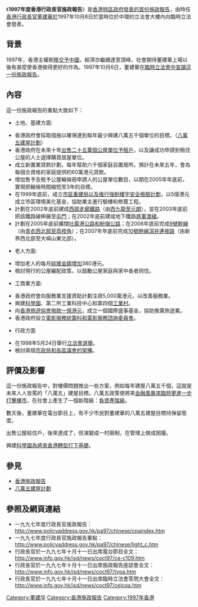 《**1997年度香港行政長官施政報告**》是[香港特區政府發表的首份](../Page/香港特區政府.md "wikilink")[施政報告](../Page/施政報告.md "wikilink")，由時任[香港行政長官](../Page/香港行政長官.md "wikilink")[董建華於](../Page/董建華.md "wikilink")1997年10月8日於當時位於中環的立法會大樓內向臨時立法會發表。

## 背景

1997年，香港主權剛[移交予](../Page/香港主權移交.md "wikilink")[中國](../Page/中華人民共和國.md "wikilink")，經濟亦繼續達至頂峰，社會期待董建華上場以後有甚麼使香港做得更好的作為。1997年10月6日，董建華在[臨時立法會中宣讀這一份施政報告](../Page/臨時立法會.md "wikilink")。

## 內容

這一份施政報告的重點大致如下：

  - 土地、基建方面:

<!-- end list -->

  - 香港政府會採取措施以確保達到每年最少興建八萬五千個單位的目標。（[八萬五建屋計劃](../Page/八萬五建屋計劃.md "wikilink")）
  - 香港政府在未來十年[出售二十五萬個公屋單位予租戶](../Page/租者置其屋計劃.md "wikilink")，以及讓成功申請到租住公屋的人士選擇購買居屋單位。
  - 成立新置業貸款計劃，每年幫助六千個家庭自置居所。預計在未來五年，會為每個合資格的家庭提供約60萬港元貸款。
  - 增加售予及租予公屋輪候冊申請人的公屋單位數目，以期在2005年年底前，實現把輪候時間縮短至3年的目標。
  - 在1999年底前，成立[市區重建局以及推行強制樓宇安全檢驗計劃](../Page/市區重建局.md "wikilink")，以5億港元成立市區環境美化基金，協助業主進行驗樓和修葺工程。
  - 計劃在2002年底前建成[西部走廊鐵路](../Page/西部走廊鐵路.md "wikilink")（由[西九龍至](../Page/西九龍.md "wikilink")[元朗](../Page/元朗.md "wikilink")），並在2003年底前把該鐵路線伸展至[屯門](../Page/屯門.md "wikilink")；在2002年底前建成地下鐵路[將軍澳綫](../Page/將軍澳綫.md "wikilink")。
  - 計劃在2005年底前擴闊[吐露港公路和](../Page/吐露港公路.md "wikilink")[粉嶺公路](../Page/粉嶺公路.md "wikilink")；在2006年底前完成[9號幹線](../Page/9號幹線.md "wikilink")（由[青衣西北部至](../Page/青衣.md "wikilink")[荔枝角](../Page/荔枝角.md "wikilink")）；在2007年年底前完成[10號幹線](../Page/10號幹線.md "wikilink")[深井連接路](../Page/深井.md "wikilink")（由新界西北部至大嶼山東北部）。

<!-- end list -->

  - 老人方面:

<!-- end list -->

  - 增加老人的每月[綜援金額增加](../Page/綜援.md "wikilink")380港元。
  - 檢討現行的公屋編配政策，以鼓勵公屋家庭與家中長者同住。

<!-- end list -->

  - 工商業方面:

<!-- end list -->

  - 香港政府會向服務業支援資助計劃注資5,000萬港元，以改善服務業。
  - 興建[科學園](../Page/科學園.md "wikilink")、第二所工業科技中心和第四個[工業村](../Page/工業村.md "wikilink")。
  - 向[香港旅遊協會撥款一億港元](../Page/香港旅遊協會.md "wikilink")，成立一個國際盛事基金，協助推廣旅遊業。
  - 香港政府設立[電影服務統籌科和](../Page/電影服務統籌科.md "wikilink")[電影服務諮詢委員會](../Page/電影服務諮詢委員會.md "wikilink")。

<!-- end list -->

  - 行政方面

<!-- end list -->

  - 在1998年5月24日舉行[立法會選舉](../Page/1998年香港立法會選舉.md "wikilink")。
  - 檢討兩個[市政局和各](../Page/市政局.md "wikilink")[區議會的架構](../Page/區議會.md "wikilink")。

## 評價及影響

這一份施政報告中，對樓價問題推出一些方案，例如每年建屋八萬五千個，這就是未來人人皆罵的「八萬五」建屋目標。八萬五政策使將來[金融風暴來臨時更進一步打擊樓市](../Page/金融風暴.md "wikilink")，在社會上產生了一個新階級：[負資產階級](../Page/負資產.md "wikilink")。

數天後，董建華在電台節目上，有不少市民對董建華的八萬五建屋目標持保留態度。

出售公屋給住戶，後來達成了，但演變成一村兩制，在管理上做成困擾。

興建[科學園為將來香港轉型打下基礎](../Page/科學園.md "wikilink")。

## 參見

  - [香港施政報告](../Page/香港施政報告.md "wikilink")
  - [八萬五建屋計劃](../Page/八萬五建屋計劃.md "wikilink")

## 參照及網頁連結

  - 一九九七年度行政長官施政報告：http://www.policyaddress.gov.hk/pa97/chinese/cpaindex.htm
  - 一九九七年度行政長官施政報告重點：http://www.policyaddress.gov.hk/pa97/chinese/light_c.htm
  - 行政長官於一九九七年十月十一日出席電台節目全文：http://www.info.gov.hk/isd/news/coct97/ce-c109.htm
  - 行政長官於一九九七年十月十一日出席施政報告座談會全文：http://www.info.gov.hk/isd/news/coct97/tvpa.htm
  - 行政長官於一九九七年十月十一日出席臨時立法會答問大會全文：http://www.info.gov.hk/isd/news/coct97/celcqa.htm

[Category:董建华](https://zh.wikipedia.org/wiki/Category:董建华 "wikilink")
[Category:香港施政報告](https://zh.wikipedia.org/wiki/Category:香港施政報告 "wikilink")
[Category:1997年香港](https://zh.wikipedia.org/wiki/Category:1997年香港 "wikilink")